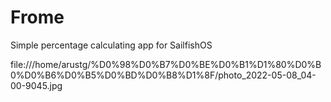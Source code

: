 # Frome
Simple percentage calculating app for SailfishOS

 file:///home/arustg/%D0%98%D0%B7%D0%BE%D0%B1%D1%80%D0%B0%D0%B6%D0%B5%D0%BD%D0%B8%D1%8F/photo_2022-05-08_04-00-9045.jpg
